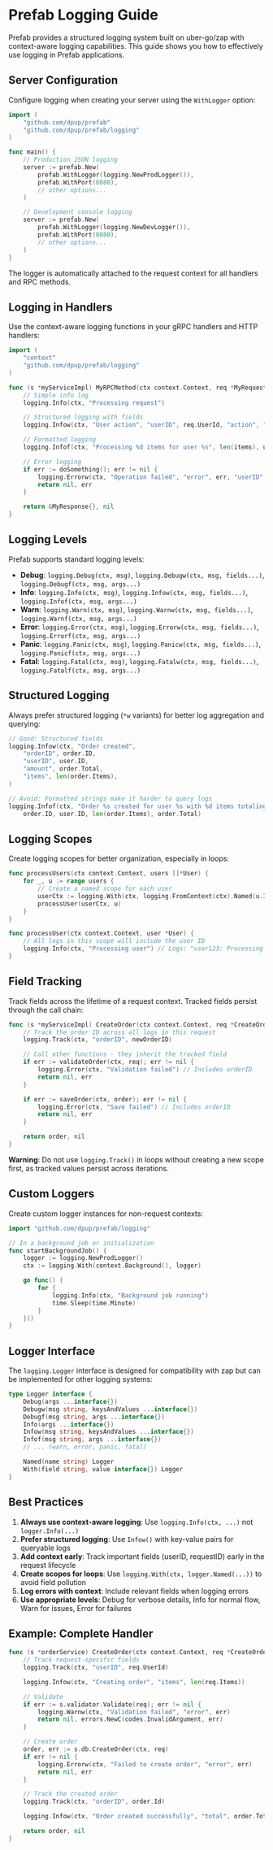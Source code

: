# Prefab Logging Guide

Prefab provides a structured logging system built on uber-go/zap with context-aware logging capabilities. This guide shows you how to effectively use logging in Prefab applications.

## Server Configuration

Configure logging when creating your server using the `WithLogger` option:

```go
import (
    "github.com/dpup/prefab"
    "github.com/dpup/prefab/logging"
)

func main() {
    // Production JSON logging
    server := prefab.New(
        prefab.WithLogger(logging.NewProdLogger()),
        prefab.WithPort(8080),
        // other options...
    )

    // Development console logging
    server := prefab.New(
        prefab.WithLogger(logging.NewDevLogger()),
        prefab.WithPort(8080),
        // other options...
    )
}
```

The logger is automatically attached to the request context for all handlers and RPC methods.

## Logging in Handlers

Use the context-aware logging functions in your gRPC handlers and HTTP handlers:

```go
import (
    "context"
    "github.com/dpup/prefab/logging"
)

func (s *myServiceImpl) MyRPCMethod(ctx context.Context, req *MyRequest) (*MyResponse, error) {
    // Simple info log
    logging.Info(ctx, "Processing request")

    // Structured logging with fields
    logging.Infow(ctx, "User action", "userID", req.UserId, "action", "create")

    // Formatted logging
    logging.Infof(ctx, "Processing %d items for user %s", len(items), userID)

    // Error logging
    if err := doSomething(); err != nil {
        logging.Errorw(ctx, "Operation failed", "error", err, "userID", req.UserId)
        return nil, err
    }

    return &MyResponse{}, nil
}
```

## Logging Levels

Prefab supports standard logging levels:

- **Debug**: `logging.Debug(ctx, msg)`, `logging.Debugw(ctx, msg, fields...)`, `logging.Debugf(ctx, msg, args...)`
- **Info**: `logging.Info(ctx, msg)`, `logging.Infow(ctx, msg, fields...)`, `logging.Infof(ctx, msg, args...)`
- **Warn**: `logging.Warn(ctx, msg)`, `logging.Warnw(ctx, msg, fields...)`, `logging.Warnf(ctx, msg, args...)`
- **Error**: `logging.Error(ctx, msg)`, `logging.Errorw(ctx, msg, fields...)`, `logging.Errorf(ctx, msg, args...)`
- **Panic**: `logging.Panic(ctx, msg)`, `logging.Panicw(ctx, msg, fields...)`, `logging.Panicf(ctx, msg, args...)`
- **Fatal**: `logging.Fatal(ctx, msg)`, `logging.Fatalw(ctx, msg, fields...)`, `logging.Fatalf(ctx, msg, args...)`

## Structured Logging

Always prefer structured logging (`*w` variants) for better log aggregation and querying:

```go
// Good: Structured fields
logging.Infow(ctx, "Order created",
    "orderID", order.ID,
    "userID", user.ID,
    "amount", order.Total,
    "items", len(order.Items),
)

// Avoid: Formatted strings make it harder to query logs
logging.Infof(ctx, "Order %s created for user %s with %d items totaling $%.2f",
    order.ID, user.ID, len(order.Items), order.Total)
```

## Logging Scopes

Create logging scopes for better organization, especially in loops:

```go
func processUsers(ctx context.Context, users []*User) {
    for _, u := range users {
        // Create a named scope for each user
        userCtx := logging.With(ctx, logging.FromContext(ctx).Named(u.ID))
        processUser(userCtx, u)
    }
}

func processUser(ctx context.Context, user *User) {
    // All logs in this scope will include the user ID
    logging.Info(ctx, "Processing user") // Logs: "user123: Processing user"
}
```

## Field Tracking

Track fields across the lifetime of a request context. Tracked fields persist through the call chain:

```go
func (s *myServiceImpl) CreateOrder(ctx context.Context, req *CreateOrderRequest) (*Order, error) {
    // Track the order ID across all logs in this request
    logging.Track(ctx, "orderID", newOrderID)

    // Call other functions - they inherit the tracked field
    if err := validateOrder(ctx, req); err != nil {
        logging.Error(ctx, "Validation failed") // Includes orderID
        return nil, err
    }

    if err := saveOrder(ctx, order); err != nil {
        logging.Error(ctx, "Save failed") // Includes orderID
        return nil, err
    }

    return order, nil
}
```

**Warning**: Do not use `logging.Track()` in loops without creating a new scope first, as tracked values persist across iterations.

## Custom Loggers

Create custom logger instances for non-request contexts:

```go
import "github.com/dpup/prefab/logging"

// In a background job or initialization
func startBackgroundJob() {
    logger := logging.NewProdLogger()
    ctx := logging.With(context.Background(), logger)

    go func() {
        for {
            logging.Info(ctx, "Background job running")
            time.Sleep(time.Minute)
        }
    }()
}
```

## Logger Interface

The `logging.Logger` interface is designed for compatibility with zap but can be implemented for other logging systems:

```go
type Logger interface {
    Debug(args ...interface{})
    Debugw(msg string, keysAndValues ...interface{})
    Debugf(msg string, args ...interface{})
    Info(args ...interface{})
    Infow(msg string, keysAndValues ...interface{})
    Infof(msg string, args ...interface{})
    // ... (warn, error, panic, fatal)

    Named(name string) Logger
    With(field string, value interface{}) Logger
}
```

## Best Practices

1. **Always use context-aware logging**: Use `logging.Info(ctx, ...)` not `logger.Info(...)`
2. **Prefer structured logging**: Use `Infow()` with key-value pairs for queryable logs
3. **Add context early**: Track important fields (userID, requestID) early in the request lifecycle
4. **Create scopes for loops**: Use `logging.With(ctx, logger.Named(...))` to avoid field pollution
5. **Log errors with context**: Include relevant fields when logging errors
6. **Use appropriate levels**: Debug for verbose details, Info for normal flow, Warn for issues, Error for failures

## Example: Complete Handler

```go
func (s *orderService) CreateOrder(ctx context.Context, req *CreateOrderRequest) (*Order, error) {
    // Track request-specific fields
    logging.Track(ctx, "userID", req.UserId)

    logging.Infow(ctx, "Creating order", "items", len(req.Items))

    // Validate
    if err := s.validator.Validate(req); err != nil {
        logging.Warnw(ctx, "Validation failed", "error", err)
        return nil, errors.NewC(codes.InvalidArgument, err)
    }

    // Create order
    order, err := s.db.CreateOrder(ctx, req)
    if err != nil {
        logging.Errorw(ctx, "Failed to create order", "error", err)
        return nil, err
    }

    // Track the created order
    logging.Track(ctx, "orderID", order.Id)

    logging.Infow(ctx, "Order created successfully", "total", order.Total)

    return order, nil
}
```
